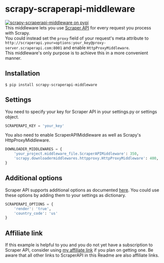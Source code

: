 # scrapy-scraperapi-middleware
[![scrapy-scraperapi-middleware on pypi](https://img.shields.io/pypi/v/scrapy-scraperapi-middleware?color=blue)](https://pypi.org/project/scrapy-scraperapi-middleware/)  
This middleware lets you use [Scraper API](https://www.scraperapi.com/?fp_ref=patrick50) for every request you process with Scrapy.  
You could instead set the `proxy` field of your request's meta attribute to `http://scraperapi.your=options:your_key@proxy-server.scraperapi.com:8001` and enable `HttpProxyMiddleware`.  
This middleware's only purpose is to achieve this in a more convenient manner.  

## Installation
```
$ pip install scrapy-scraperapi-middleware
```

## Settings
You need to specify your key for Scraper API in your settings.py or settings object. 

```Python
SCRAPERAPI_KEY = 'your_key'
```

You also need to enable ScraperAPIMiddleware as well as Scrapy's HttpProxyMiddleware. 

```python
DOWNLOADER_MIDDLEWARES = {
    'your_project.middleware_file.ScraperAPIMiddleware': 350,
    'scrapy.downloadermiddlewares.httpproxy.HttpProxyMiddleware': 400,
}
```

## Additional options 
Scraper API supports additional options as documented [here](https://www.scraperapi.com/documentation?fp_ref=patrick50#proxy-mode).
You could use these options by adding them to your settings as dictionary.

```python
SCRAPERAPI_OPTIONS = {
    'render': 'true', 
    'country_code': 'us'
}
```

## Affiliate link
If this example is helpful to you and you do not yet have a subscription to Scraper API, consider using [my affiliate link](https://www.scraperapi.com/pricing?fp_ref=patrick50) if you plan on getting one. Be aware that all other links to ScraperAPI in this Readme are also affiliate links.
